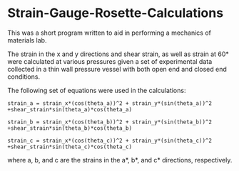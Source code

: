 # Strain-Gauge-Rosette-Calculations

This was a short program written to aid in performing a mechanics of materials lab.

The strain in the x and y directions and shear strain, as well as strain at 60* were 
calculated at various pressures given a set of experimental data collected in a thin 
wall pressure vessel with both open end and closed end conditions.

The following set of equations were used in the calculations:

    strain_a = strain_x*(cos(theta_a))^2 + strain_y*(sin(theta_a))^2 +shear_strain*sin(theta_a)*cos(theta_a)

    strain_b = strain_x*(cos(theta_b))^2 + strain_y*(sin(theta_b))^2 +shear_strain*sin(theta_b)*cos(theta_b)

    strain_c = strain_x*(cos(theta_c))^2 + strain_y*(sin(theta_c))^2 +shear_strain*sin(theta_c)*cos(theta_c)

where a, b, and c are the strains in the a*, b*, and c* directions, respectively.  
